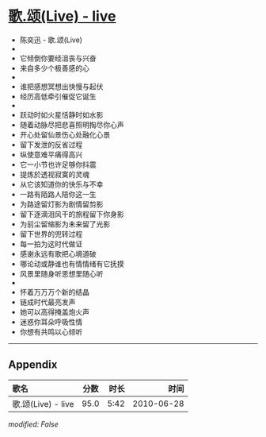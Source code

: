 # [歌.颂(Live) - live](https://music.163.com/song?id=64534)

* 陈奕迅 - 歌.颂(Live)
* 
* 它倾倒你要经沮丧与兴奋
* 来自多少个极善感的心
* 
* 谁把感想冥想出快慢与起伏
* 经历高低牵引催促它诞生
* 
* 跃动时如火星恬静时如水影
* 随着动脉尽把悲喜照明掏尽你心声
* 开心处留仙景伤心处融化心景
* 留下发泄的反省过程
* 纵使意难平痛得高兴
* 它一小节也许足够你抖震
* 提炼於透视寂寞的灵魂
* 从它该知道你的快乐与不幸
* 一路有陌路人陪你这一生
* 为路途留灯影为剧情留剪影
* 留下逐滴泪风干的旅程留下你身影
* 为前尘留缩影为未来留了光影
* 留下世界的兜转过程
* 每一拍为这时代做证
* 感谢永远有歌把心境道破
* 哪论动或静谁也有情情绪有它抚摸
* 风景里随身听思想里随心听
* 
* 怀着万万万个新的结晶
* 链成时代最亮发声
* 她可以高得掩盖炮火声
* 迷惑你耳朵呼吸性情
* 你想有共鸣以心倾听


---

## Appendix

|歌名|分数|时长|时间|
|:---|:---:|---:|---:|
|歌.颂(Live) - live|95.0|5:42|2010-06-28

*modified: False*